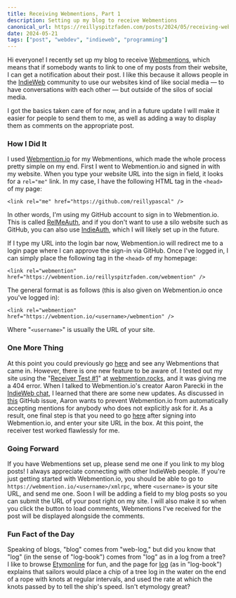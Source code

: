 ```yaml
---
title: Receiving Webmentions, Part 1
description: Setting up my blog to receive Webmentions
canonical_url: https://reillyspitzfaden.com/posts/2024/05/receiving-webmentions-part-1/
date: 2024-05-21
tags: ["post", "webdev", "indieweb", "programming"]
---
```


Hi everyone! I recently set up my blog to receive [Webmentions](https://en.wikipedia.org/wiki/Webmention), which means that if somebody wants to link to one of my posts from their website, I can get a notification about their post. I like this because it allows people in the [IndieWeb](https://indieweb.org) community to use our websites kind of like social media — to have conversations with each other — but outside of the silos of social media.

I got the basics taken care of for now, and in a future update I will make it easier for people to send them to me, as well as adding a way to display them as comments on the appropriate post.

### How I Did It

I used [Webmention.io](https://webmention.io) for my Webmentions, which made the whole process pretty simple on my end. First I went to Webmention.io and signed in with my website. When you type your website URL into the sign in field, it looks for a `rel="me"` link. In my case, I have the following HTML tag in the `<head>` of my page:

`<link rel="me" href="https://github.com/reillypascal" />`

In other words, I'm using my GitHub account to sign in to Webmention.io. This is called [RelMeAuth](https://microformats.org/wiki/RelMeAuth), and if you don't want to use a silo website such as GitHub, you can also use [IndieAuth](https://indieweb.org/IndieAuth), which I will likely set up in the future.

If I type my URL into the login bar now, Webmention.io will redirect me to a login page where I can approve the sign-in via GitHub. Once I've logged in, I can simply place the following tag in the `<head>` of my homepage:

`<link rel="webmention" href="https://webmention.io/reillyspitzfaden.com/webmention" />`

The general format is as follows (this is also given on Webmention.io once you've logged in):

`<link rel="webmention" href="https://webmention.io/<username>/webmention" />`

Where "`<username>`" is usually the URL of your site.

### One More Thing

At this point you could previously go [here](https://webmention.io/dashboard) and see any Webmentions that came in. However, there is one new feature to be aware of. I tested out my site using the "[Receiver Test #1](https://webmention.rocks/receive/1)" at [webmention.rocks](https://webmention.rocks), and it was giving me a 404 error. When I talked to Webmention.io's creator Aaron Parecki in the [IndieWeb chat](https://chat.indieweb.org/), I learned that there are some new updates. As discussed in [this](https://github.com/aaronpk/webmention.io/issues/182) GitHub issue, Aaron wants to prevent Webmention.io from automatically accepting mentions for anybody who does not explicitly  ask for it. As a result, one final step is that you need to go [here](https://webmention.io/settings/sites) after signing into Webmention.io, and enter your site URL in the box. At this point, the receiver test worked flawlessly for me.

### Going Forward

If you have Webmentions set up, please send me one if you link to my blog posts! I always appreciate connecting with other IndieWeb people. If you're just getting started with Webmention.io, you should be able to go to `https://webmention.io/<username>/xmlrpc`, where `<username>` is your site URL, and send me one. Soon I will be adding a field to my blog posts so you can submit the URL of your post right on my site. I will also make it so when you click the button to load comments, Webmentions I've received for the post will be displayed alongside the comments.

### Fun Fact of the Day

Speaking of blogs, "blog" comes from "web-log," but did you know that "log" (in the sense of "log-book") comes from "log" as in a log from a tree? I like to browse [Etymonline](https://etymonline.com) for fun, and the page for [log](https://www.etymonline.com/word/log#etymonline_v_43590) (as in "log-book") explains that sailors would place a chip of a tree log in the water on the end of a rope with knots at regular intervals, and used the rate at which the knots passed by to tell the ship's speed. Isn't etymology great?
